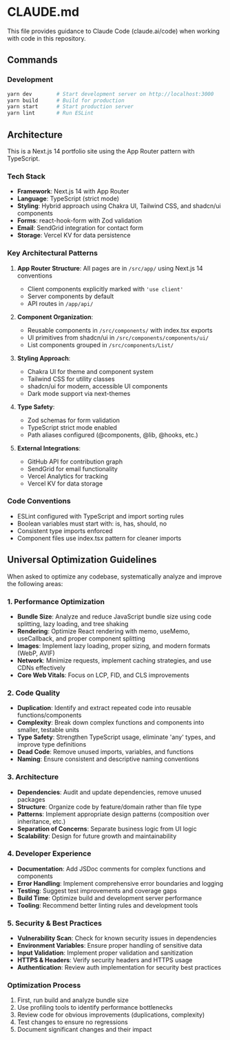# CLAUDE.md

This file provides guidance to Claude Code (claude.ai/code) when working with code in this repository.

## Commands

### Development
```bash
yarn dev        # Start development server on http://localhost:3000
yarn build      # Build for production
yarn start      # Start production server
yarn lint       # Run ESLint
```

## Architecture

This is a Next.js 14 portfolio site using the App Router pattern with TypeScript.

### Tech Stack
- **Framework**: Next.js 14 with App Router
- **Language**: TypeScript (strict mode)
- **Styling**: Hybrid approach using Chakra UI, Tailwind CSS, and shadcn/ui components
- **Forms**: react-hook-form with Zod validation
- **Email**: SendGrid integration for contact form
- **Storage**: Vercel KV for data persistence

### Key Architectural Patterns

1. **App Router Structure**: All pages are in `/src/app/` using Next.js 14 conventions
   - Client components explicitly marked with `'use client'`
   - Server components by default
   - API routes in `/app/api/`

2. **Component Organization**:
   - Reusable components in `/src/components/` with index.tsx exports
   - UI primitives from shadcn/ui in `/src/components/components/ui/`
   - List components grouped in `/src/components/List/`

3. **Styling Approach**:
   - Chakra UI for theme and component system
   - Tailwind CSS for utility classes
   - shadcn/ui for modern, accessible UI components
   - Dark mode support via next-themes

4. **Type Safety**:
   - Zod schemas for form validation
   - TypeScript strict mode enabled
   - Path aliases configured (@components, @lib, @hooks, etc.)

5. **External Integrations**:
   - GitHub API for contribution graph
   - SendGrid for email functionality
   - Vercel Analytics for tracking
   - Vercel KV for data storage

### Code Conventions
- ESLint configured with TypeScript and import sorting rules
- Boolean variables must start with: is, has, should, no
- Consistent type imports enforced
- Component files use index.tsx pattern for cleaner imports

## Universal Optimization Guidelines

When asked to optimize any codebase, systematically analyze and improve the following areas:

### 1. Performance Optimization
- **Bundle Size**: Analyze and reduce JavaScript bundle size using code splitting, lazy loading, and tree shaking
- **Rendering**: Optimize React rendering with memo, useMemo, useCallback, and proper component splitting
- **Images**: Implement lazy loading, proper sizing, and modern formats (WebP, AVIF)
- **Network**: Minimize requests, implement caching strategies, and use CDNs effectively
- **Core Web Vitals**: Focus on LCP, FID, and CLS improvements

### 2. Code Quality
- **Duplication**: Identify and extract repeated code into reusable functions/components
- **Complexity**: Break down complex functions and components into smaller, testable units
- **Type Safety**: Strengthen TypeScript usage, eliminate 'any' types, and improve type definitions
- **Dead Code**: Remove unused imports, variables, and functions
- **Naming**: Ensure consistent and descriptive naming conventions

### 3. Architecture
- **Dependencies**: Audit and update dependencies, remove unused packages
- **Structure**: Organize code by feature/domain rather than file type
- **Patterns**: Implement appropriate design patterns (composition over inheritance, etc.)
- **Separation of Concerns**: Separate business logic from UI logic
- **Scalability**: Design for future growth and maintainability

### 4. Developer Experience
- **Documentation**: Add JSDoc comments for complex functions and components
- **Error Handling**: Implement comprehensive error boundaries and logging
- **Testing**: Suggest test improvements and coverage gaps
- **Build Time**: Optimize build and development server performance
- **Tooling**: Recommend better linting rules and development tools

### 5. Security & Best Practices
- **Vulnerability Scan**: Check for known security issues in dependencies
- **Environment Variables**: Ensure proper handling of sensitive data
- **Input Validation**: Implement proper validation and sanitization
- **HTTPS & Headers**: Verify security headers and HTTPS usage
- **Authentication**: Review auth implementation for security best practices

### Optimization Process
1. First, run build and analyze bundle size
2. Use profiling tools to identify performance bottlenecks
3. Review code for obvious improvements (duplications, complexity)
4. Test changes to ensure no regressions
5. Document significant changes and their impact